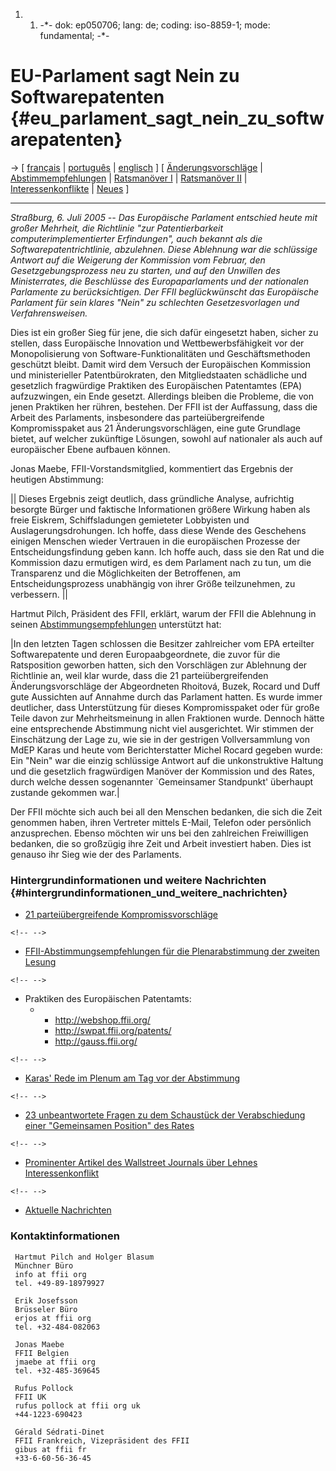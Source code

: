 1.  1.  -\*- dok: ep050706; lang: de; coding: iso-8859-1; mode:
        fundamental; -\*-

# EU-Parlament sagt Nein zu Softwarepatenten {#eu_parlament_sagt_nein_zu_softwarepatenten}

-\> \[ [ français](PrReject050706Fr "wikilink") \| [
português](Prreject050706Pt "wikilink") \| [
englisch](Ep050706En "wikilink") \] \[ [
Änderungsvorschläge](Plen05En "wikilink") \|
[Abstimmempfehlungen](http://swpat.ffii.org/papers/europarl0309/amends05/ffiivotlst050706.de.pdf "wikilink")
\| [ Ratsmanöver I](Cons040518En "wikilink") \| [ Ratsmanöver
II](LtrFfiiCons050308En "wikilink") \| [
Interessenkonflikte](KlausHeinerLehneDe "wikilink") \| [
Neues](SwpatcninoDe "wikilink") \]

------------------------------------------------------------------------

*Straßburg, 6. Juli 2005 \-- Das Europäische Parlament entschied heute
mit großer Mehrheit, die Richtlinie \"zur Patentierbarkeit
computerimplementierter Erfindungen\", auch bekannt als die
Softwarepatentrichtlinie, abzulehnen. Diese Ablehnung war die schlüssige
Antwort auf die Weigerung der Kommission vom Februar, den
Gesetzgebungsprozess neu zu starten, und auf den Unwillen des
Ministerrates, die Beschlüsse des Europaparlaments und der nationalen
Parlamente zu berücksichtigen. Der FFII beglückwünscht das Europäische
Parlament für sein klares \"Nein\" zu schlechten Gesetzesvorlagen und
Verfahrensweisen.*

Dies ist ein großer Sieg für jene, die sich dafür eingesetzt haben,
sicher zu stellen, dass Europäische Innovation und Wettbewerbsfähigkeit
vor der Monopolisierung von Software-Funktionalitäten und
Geschäftsmethoden geschützt bleibt. Damit wird dem Versuch der
Europäischen Kommission und ministerieller Patentbürokraten, den
Mitgliedstaaten schädliche und gesetzlich fragwürdige Praktiken des
Europäischen Patentamtes (EPA) aufzuzwingen, ein Ende gesetzt.
Allerdings bleiben die Probleme, die von jenen Praktiken her rühren,
bestehen. Der FFII ist der Auffassung, dass die Arbeit des Parlaments,
insbesondere das parteiübergreifende Kompromisspaket aus 21
Änderungsvorschlägen, eine gute Grundlage bietet, auf welcher zukünftige
Lösungen, sowohl auf nationaler als auch auf europäischer Ebene aufbauen
können.

Jonas Maebe, FFII-Vorstandsmitglied, kommentiert das Ergebnis der
heutigen Abstimmung:

\|\| Dieses Ergebnis zeigt deutlich, dass gründliche Analyse, aufrichtig
besorgte Bürger und faktische Informationen größere Wirkung haben als
freie Eiskrem, Schiffsladungen gemieteter Lobbyisten und
Auslagerungsdrohungen. Ich hoffe, dass diese Wende des Geschehens
einigen Menschen wieder Vertrauen in die europäischen Prozesse der
Entscheidungsfindung geben kann. Ich hoffe auch, dass sie den Rat und
die Kommission dazu ermutigen wird, es dem Parlament nach zu tun, um die
Transparenz und die Möglichkeiten der Betroffenen, am
Entscheidungsprozess unabhängig von ihrer Größe teilzunehmen, zu
verbessern. \|\|

Hartmut Pilch, Präsident des FFII, erklärt, warum der FFII die Ablehnung
in seinen
[Abstimmungsempfehlungen](http://swpat.ffii.org/papers/europarl0309/amends05/ffiivotlst050706.de.pdf "wikilink")
unterstützt hat:

\|In den letzten Tagen schlossen die Besitzer zahlreicher vom EPA
erteilter Softwarepatente und deren Europaabgeordnete, die zuvor für die
Ratsposition geworben hatten, sich den Vorschlägen zur Ablehnung der
Richtlinie an, weil klar wurde, dass die 21 parteiübergreifenden
Änderungsvorschläge der Abgeordneten Rhoitová, Buzek, Rocard und Duff
gute Aussichten auf Annahme durch das Parlament hatten. Es wurde immer
deutlicher, dass Unterstützung für dieses Kompromisspaket oder für große
Teile davon zur Mehrheitsmeinung in allen Fraktionen wurde. Dennoch
hätte eine entsprechende Abstimmung nicht viel ausgerichtet. Wir stimmen
der Einschätzung der Lage zu, wie sie in der gestrigen Vollversammlung
von MdEP Karas und heute vom Berichterstatter Michel Rocard gegeben
wurde: Ein \"Nein\" war die einzig schlüssige Antwort auf die
unkonstruktive Haltung und die gesetzlich fragwürdigen Manöver der
Kommission und des Rates, durch welche dessen sogenannter \`Gemeinsamer
Standpunkt\' überhaupt zustande gekommen war.\|

Der FFII möchte sich auch bei all den Menschen bedanken, die sich die
Zeit genommen haben, ihren Vertreter mittels E-Mail, Telefon oder
persönlich anzusprechen. Ebenso möchten wir uns bei den zahlreichen
Freiwilligen bedanken, die so großzügig ihre Zeit und Arbeit investiert
haben. Dies ist genauso ihr Sieg wie der des Parlaments.

### Hintergrundinformationen und weitere Nachrichten {#hintergrundinformationen_und_weitere_nachrichten}

-   [21 parteiübergreifende
    Kompromissvorschläge](http://swpat.ffii.org/papers/europarl0309/amends05/komprom0506.en.pdf "wikilink")

```{=html}
<!-- -->
```
-   [FFII-Abstimmungsempfehlungen für die Plenarabstimmung der zweiten
    Lesung](http://swpat.ffii.org/papers/europarl0309/amends05/ffiivotlst050706.pdf "wikilink")

```{=html}
<!-- -->
```
-   Praktiken des Europäischen Patentamts:
    -   -   <http://webshop.ffii.org/>
        -   <http://swpat.ffii.org/patents/>
        -   <http://gauss.ffii.org/>

```{=html}
<!-- -->
```
-   [ Karas\' Rede im Plenum am Tag vor der
    Abstimmung](Karas05075En "wikilink")

```{=html}
<!-- -->
```
-   [ 23 unbeantwortete Fragen zu dem Schaustück der Verabschiedung
    einer \"Gemeinsamen Position\" des
    Rates](LtrFfiiCons050308En "wikilink")

```{=html}
<!-- -->
```
-   [ Prominenter Artikel des Wallstreet Journals über Lehnes
    Interessenkonflikt](WsjLehne050705En "wikilink")

```{=html}
<!-- -->
```
-   [ Aktuelle Nachrichten](SwpatcninoEn "wikilink")

### Kontaktinformationen

` Hartmut Pilch and Holger Blasum`\
` Münchner Büro`\
` info at ffii org`\
` tel. +49-89-18979927`

` Erik Josefsson`\
` Brüsseler Büro`\
` erjos at ffii org`\
` tel. +32-484-082063`

` Jonas Maebe`\
` FFII Belgien`\
` jmaebe at ffii org`\
` tel. +32-485-369645`

` Rufus Pollock`\
` FFII UK`\
` rufus pollock at ffii org uk`\
` +44-1223-690423`

` Gérald Sédrati-Dinet`\
` FFII Frankreich, Vizepräsident des FFII`\
` gibus at ffii fr`\
` +33-6-60-56-36-45`
